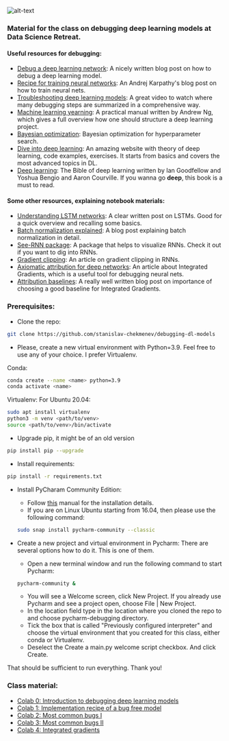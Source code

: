![alt-text](https://github.com/stanislav-chekmenev/debugging-dl-models/blob/master/assets/dave_i_cant.jpg)
### Material for the class on debugging deep learning models at Data Science Retreat.
#### Useful resources for debugging:
- [Debug a deep learning network](https://medium.com/@jonathan_hui/debug-a-deep-learning-network-part-5-1123c20f960d): A nicely written blog post on how to debug a deep learning model.
- [Recipe for training neural networks](http://karpathy.github.io/2019/04/25/recipe/): An Andrej Karpathy's blog post on how to train neural nets.
- [Troubleshooting deep learning models](https://www.youtube.com/watch?v=GwGTwPcG0YM&feature=youtu.be): A great video to watch where many debugging steps are summarized in a comprehensive way.
- [Machine learning yearning](https://www.deeplearning.ai/machine-learning-yearning/): A practical manual written by Andrew Ng, which gives a full overview how one should structure a deep learning project.
- [Bayesian optimization](http://krasserm.github.io/2018/03/21/bayesian-optimization/): Bayesian optimization for hyperparameter search.
- [Dive into deep learning](https://d2l.ai/index.html): An amazing website with theory of deep learning, code examples, exercises. It starts from basics and covers the most advanced topics in DL.
- [Deep learning](https://www.deeplearningbook.org/): The Bible of deep learning written by Ian Goodfellow and Yoshua Bengio and Aaron Courville. If you wanna go **deep**, this book is a must to read.
 
#### Some other resources, explaining notebook materials:
- [Understanding LSTM networks](http://colah.github.io/posts/2015-08-Understanding-LSTMs/): A clear written post on LSTMs. Good for a quick overview and recalling some basics.
- [Batch normalization explained](https://towardsdatascience.com/batch-normalization-in-neural-networks-1ac91516821c): A blog post explaining batch normalization in detail.
- [See-RNN package](https://github.com/OverLordGoldDragon/see-rnn): A package that helps to visualize RNNs. Check it out if you want to dig into RNNs.
- [Gradient clipping](http://proceedings.mlr.press/v28/pascanu13.html): An article on gradient clipping in RNNs. 
- [Axiomatic attribution for deep networks](https://arxiv.org/abs/1703.01365): An article about Integrated Gradients, which is a useful tool for debugging neural nets.
- [Attribution baselines](https://distill.pub/2020/attribution-baselines/): A really well written blog post on importance of choosing a good baseline for Integrated Gradients.

### Prerequisites:

- Clone the repo: 
```bash
git clone https://github.com/stanislav-chekmenev/debugging-dl-models
```

- Please, create a new virtual environment with Python=3.9. Feel free to use any of your choice. I prefer Virtualenv.

Conda:
```bash
conda create --name <name> python=3.9
conda activate <name>
```
 Virtualenv:
For Ubuntu 20.04:
```bash
sudo apt install virtualenv
python3 -m venv <path/to/venv>
source <path/to/venv>/bin/activate
```

- Upgrade pip, it might be of an old version
```bash
pip install pip --upgrade
```

- Install requirements:
```bash
pip install -r requirements.txt
```

- Install PyCharam Community Edition:
	- Follow [this](https://www.jetbrains.com/help/pycharm/installation-guide.html) manual for the installation details.
	- If you are on Linux Ubuntu starting from 16.04, then please use the following command:
	```bash
	sudo snap install pycharm-community --classic
	```

- Create a new project and virtual environment in Pycharm:
There are several options how to do it. This is one of them.
	- Open a new terminal window and run the following command to start Pycharm:
	```bash
	pycharm-community &
	```
	- You will see a Welcome screen, click New Project. If you already use Pycharm and see a project open, choose File | New Project.
	- In the location field type in the location where you cloned the repo to and choose pycharm-debugging directory.
	- Tick the box that is called "Previously configured interpreter" and choose the virtual environment that you created for this class, either conda or Virtualenv.
	- Deselect the Create a main.py welcome script checkbox. And click Create.
	
That should be sufficient to run everything. Thank you!


### Class material:

- [Colab 0: Introduction to debugging deep learning models](https://colab.research.google.com/drive/1uZjPUJkmvbqNHJ1x0e1wnkpxWLhpInwQ)
- [Colab 1: Implementation recipe of a bug free model](https://colab.research.google.com/drive/1GUZVMKLEr2fC4gzsExxsv_V8eIlB7JVp)
- [Colab 2: Most common bugs I](https://colab.research.google.com/drive/1Gk62sP-k_FyWlOXXf8wW9X8ONWxd3Vsw)
- [Colab 3: Most common bugs II](https://colab.research.google.com/drive/1UAtYRj8Ii_mTNOuo4uW2fo0wfotIcLsn)
- [Colab 4: Integrated gradients](https://colab.research.google.com/drive/1ECXdilMVHbqUmYDC6E9M5YLz_jb9zejg)



